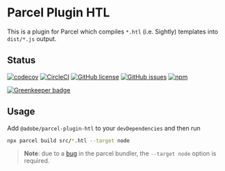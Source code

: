 # Parcel Plugin HTL

This is a plugin for Parcel which compiles `*.htl` (i.e. Sightly) templates into `dist/*.js` output. 

## Status
[![codecov](https://img.shields.io/codecov/c/github/adobe/parcel-plugin-htl.svg)](https://codecov.io/gh/adobe/parcel-plugin-htl)
[![CircleCI](https://img.shields.io/circleci/project/github/adobe/parcel-plugin-htl.svg)](https://circleci.com/gh/adobe/parcel-plugin-htl)
[![GitHub license](https://img.shields.io/github/license/adobe/parcel-plugin-htl.svg)](https://github.com/adobe/parcel-plugin-htl/blob/master/LICENSE.txt)
[![GitHub issues](https://img.shields.io/github/issues/adobe/parcel-plugin-htl.svg)](https://github.com/adobe/parcel-plugin-htl/issues)
[![npm](https://img.shields.io/npm/dw/@adobe/parcel-plugin-htl.svg)](https://www.npmjs.com/package/@adobe/parcel-plugin-htl)

[![Greenkeeper badge](https://badges.greenkeeper.io/adobe/parcel-plugin-htl.svg)](https://greenkeeper.io/)


## Usage

Add `@adobe/parcel-plugin-htl` to your `devDependencies` and then run

```bash
npx parcel build src/*.htl --target node
```

> **Note**: due to a [bug](https://github.com/parcel-bundler/parcel/issues/1632) in the parcel bundler, the `--target node` option is required.
